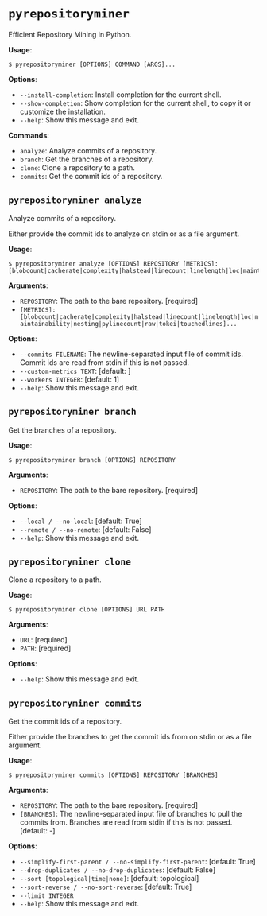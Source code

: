# `pyrepositoryminer`

Efficient Repository Mining in Python.

**Usage**:

```console
$ pyrepositoryminer [OPTIONS] COMMAND [ARGS]...
```

**Options**:

* `--install-completion`: Install completion for the current shell.
* `--show-completion`: Show completion for the current shell, to copy it or customize the installation.
* `--help`: Show this message and exit.

**Commands**:

* `analyze`: Analyze commits of a repository.
* `branch`: Get the branches of a repository.
* `clone`: Clone a repository to a path.
* `commits`: Get the commit ids of a repository.

## `pyrepositoryminer analyze`

Analyze commits of a repository.

Either provide the commit ids to analyze on stdin or as a file argument.

**Usage**:

```console
$ pyrepositoryminer analyze [OPTIONS] REPOSITORY [METRICS]:[blobcount|cacherate|complexity|halstead|linecount|linelength|loc|maintainability|nesting|pylinecount|raw|tokei|touchedlines]...
```

**Arguments**:

* `REPOSITORY`: The path to the bare repository.  [required]
* `[METRICS]:[blobcount|cacherate|complexity|halstead|linecount|linelength|loc|maintainability|nesting|pylinecount|raw|tokei|touchedlines]...`

**Options**:

* `--commits FILENAME`: The newline-separated input file of commit ids. Commit ids are read from stdin if this is not passed.
* `--custom-metrics TEXT`: [default: ]
* `--workers INTEGER`: [default: 1]
* `--help`: Show this message and exit.

## `pyrepositoryminer branch`

Get the branches of a repository.

**Usage**:

```console
$ pyrepositoryminer branch [OPTIONS] REPOSITORY
```

**Arguments**:

* `REPOSITORY`: The path to the bare repository.  [required]

**Options**:

* `--local / --no-local`: [default: True]
* `--remote / --no-remote`: [default: False]
* `--help`: Show this message and exit.

## `pyrepositoryminer clone`

Clone a repository to a path.

**Usage**:

```console
$ pyrepositoryminer clone [OPTIONS] URL PATH
```

**Arguments**:

* `URL`: [required]
* `PATH`: [required]

**Options**:

* `--help`: Show this message and exit.

## `pyrepositoryminer commits`

Get the commit ids of a repository.

Either provide the branches to get the commit ids from on stdin or as a file argument.

**Usage**:

```console
$ pyrepositoryminer commits [OPTIONS] REPOSITORY [BRANCHES]
```

**Arguments**:

* `REPOSITORY`: The path to the bare repository.  [required]
* `[BRANCHES]`: The newline-separated input file of branches to pull the commits from. Branches are read from stdin if this is not passed.  [default: -]

**Options**:

* `--simplify-first-parent / --no-simplify-first-parent`: [default: True]
* `--drop-duplicates / --no-drop-duplicates`: [default: False]
* `--sort [topological|time|none]`: [default: topological]
* `--sort-reverse / --no-sort-reverse`: [default: True]
* `--limit INTEGER`
* `--help`: Show this message and exit.
